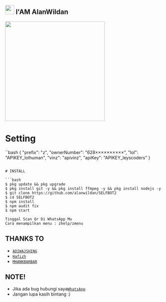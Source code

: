 ## <img src="https://github.com/TheDudeThatCode/TheDudeThatCode/blob/master/Assets/Hi.gif" width="29px"> I'AM AlanWildan

   <img src="https://media.giphy.com/media/836HiJc7pgzy8iNXCn/giphy.gif" width="320">

# Setting

``bash
{
	"prefix": "z",
	"ownerNumber": "628××××××××××",
	"lol": "APIKEY_lolhuman",
	"vinz": "apivinz",
	"apiKey": "APIKEY_leyscoders"
}

```

# INSTALL

```bash
$ pkg update && pkg upgrade
$ pkg install git -y && pkg install ffmpeg -y && pkg install nodejs -y
$ git clone https://github.com/alanwildan/SELFBOT2
$ cd SELFBOT2
$ npm install
$ npm audit fix
$ npm start

Tinggal Scan Qr Di WhatsApp Mu
Cara menampilkan menu : zhelp/zmenu

```

## THANKS TO

* [`ADIWAJSHING`](https://github.com/adiwajshing/Baileys) 
* [`Hafizh`](https://github.com/HAFizh-15) 
* [`MHANKBARBAR`](https://github.com/MhankBarBar)

## NOTE! 

* Jika ada bug hubungi saya[`WhatsApp`](https://api.whatsapp.com/send?phone=6285793432434) 
* Jangan lupa kasih bintang :) 


